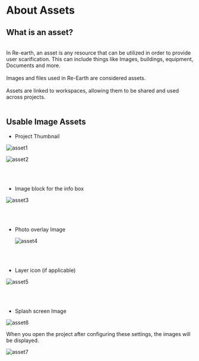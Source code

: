 # About Assets

## What is an asset?
<br>
In Re-earth, an asset is any resource that can be utilized in order to provide user scarification. This can include things like Images, buildings, equipment, Documents and more.

<br>
<br>
Images and files used in Re-Earth are considered assets.
<br>
<br>
Assets are linked to workspaces, allowing them to be shared and used across projects.

<br>
<br>


## Usable Image Assets

- Project Thumbnail

![asset1](https://github.com/user-attachments/assets/77a7b5eb-abcc-4a8e-810d-f7a1d355101d)
 
![asset2](https://github.com/user-attachments/assets/7f3e8cb7-1d71-4538-b94b-aa83394588f9)

<br>
<br>

- Image block for the info box

 ![asset3](https://github.com/user-attachments/assets/c5fe9100-e607-48d6-bb34-fb09a8de785a)

<br>
<br>

- Photo overlay Image
  
  ![asset4](https://github.com/user-attachments/assets/8e7cb128-d8ad-48d5-97a3-57d87e57d7ba)

<br>
<br>

- Layer icon (if applicable)

 ![asset5](https://github.com/user-attachments/assets/c0447e16-7610-4684-820c-093239eac33a)

<br>
<br>

- Splash screen Image 

 ![asset6](https://github.com/user-attachments/assets/027b8b60-3271-4e70-8e81-b2f0ba7a4092)



  When you open the project after configuring these settings, the images will be displayed.


  ![asset7](https://github.com/user-attachments/assets/97f198b7-0169-486c-90c3-3b37ac19201b)
  
<br>


    
